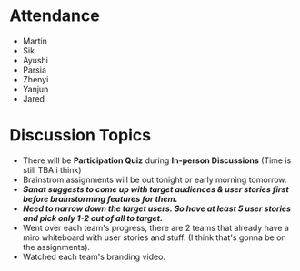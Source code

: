 # Attendance
- Martin
- Sik
- Ayushi
- Parsia
- Zhenyi
- Yanjun
- Jared

# Discussion Topics
- There will be **Participation Quiz** during **In-person Discussions** (Time is still TBA i think)
- Brainstrom assignments will be out tonight or early morning tomorrow.
- ***Sanat suggests to come up with target audiences & user stories first before brainstorming features for them.***
- ***Need to narrow down the target users.
So have at least 5 user stories and pick only 1-2 out of all to target.***
- Went over each team's progress, there are 2 teams that already have a miro whiteboard with user stories and stuff. (I think that's gonna be on the assignments).
- Watched each team's branding video.
